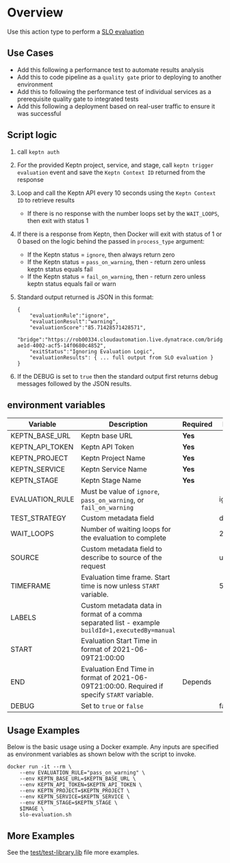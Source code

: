 # Overview

Use this action type to perform a [SLO evaluation](https://keptn.sh/docs/0.9.x/quality_gates/get_started/)

## Use Cases

* Add this following a performance test to automate results analysis
* Add this to code pipeline as a `quality gate` prior to deploying to another environment
* Add this to following the performance test of individual services as a prerequisite quality gate to integrated tests
* Add this following a deployment based on real-user traffic to ensure it was successful

## Script logic

1. call `keptn auth`
1. For the provided Keptn project, service, and stage, call `keptn trigger evaluation` event and save the `Keptn Context ID` returned from the response
1. Loop and call the Keptn API every 10 seconds using the `Keptn Context ID` to retrieve results
    * If there is no response with the number loops set by the `WAIT_LOOPS`, then exit with status 1
1. If there is a response from Keptn, then Docker will exit with status of 1 or 0 based on the logic behind the passed in `process_type` argument:
    * If the Keptn status = `ignore`, then always return zero
    * If the Keptn status = `pass_on_warning`, then - return zero unless keptn status equals fail
    * If the Keptn status = `fail_on_warning`, then - return zero unless keptn status equals fail or warn
1. Standard output returned is JSON in this format:

    ```
    {
        "evaluationRule":"ignore",
        "evaluationResult":"warning",
        "evaluationScore":"85.71428571428571",
        "bridge":"https://rob00334.cloudautomation.live.dynatrace.com/bridge/trace/8a9fa6c2-ae1d-4002-acf5-14f0680c4852",
        "exitStatus":"Ignoring Evaluation Logic",
        "evaluationResults": { ... full output from SLO evaluation }
    }
    ```

1. If the DEBUG is set to `true` then the standard output first returns debug messages followed by the JSON results.

## environment variables

| Variable | Description | Required | Default |
| -------- | ----------- | ---------| ------- |
| KEPTN_BASE_URL | Keptn base URL  | **Yes** | |
| KEPTN_API_TOKEN | Keptn API Token  | **Yes** | |
| KEPTN_PROJECT | Keptn Project Name | **Yes** | |
| KEPTN_SERVICE | Keptn Service Name | **Yes** | |
| KEPTN_STAGE | Keptn Stage Name | **Yes** | |
| EVALUATION_RULE | Must be value of `ignore`, `pass_on_warning`, or `fail_on_warning` | | ignore |
| TEST_STRATEGY | Custom metadata field | | detached |
| WAIT_LOOPS | Number of waiting loops for the evaluation to complete| | 20 |
| SOURCE | Custom metadata field to describe to source of the request | | unknown |
| TIMEFRAME | Evaluation time frame. Start time is now unless `START` variable. | | 5m |
| LABELS | Custom metadata data in format of a comma separated list - example `buildId=1,executedBy=manual​` | |
| START | Evaluation Start Time in format of 2021-06-09T21:00:00 | |
| END | Evaluation End Time in format of 2021-06-09T21:00:00. Required if specify `START` variable. | Depends | |
| DEBUG | Set to `true` or `false` | | false |

## Usage Examples

Below is the basic usage using a Docker example. Any inputs are specified as environment variables as shown below with the script to invoke. 

```
docker run -it --rm \
    --env EVALUATION_RULE="pass_on_warning" \
    --env KEPTN_BASE_URL=$KEPTN_BASE_URL \
    --env KEPTN_API_TOKEN=$KEPTN_API_TOKEN \
    --env KEPTN_PROJECT=$KEPTN_PROJECT \
    --env KEPTN_SERVICE=$KEPTN_SERVICE \
    --env KEPTN_STAGE=$KEPTN_STAGE \
    $IMAGE \
    slo-evaluation.sh
```

## More Examples

See the [test/test-library.lib](test/test-library.lib) file more examples. 
